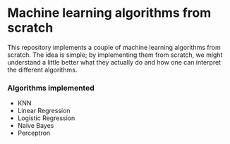 # Machine learning algorithms from scratch

This repository implements a couple of machine learning algorithms from scratch. The idea is simple; by implementing them from scratch, we might understand a little better what they actually do and how one can interpret the different algorithms.

### Algorithms implemented

- KNN
- Linear Regression
- Logistic Regression
- Naive Bayes
- Perceptron

